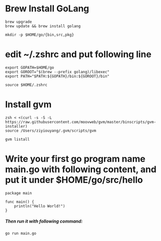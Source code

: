 # Brew Install GoLang
```
brew upgrade
brew update && brew install golang
```
```
mkdir -p $HOME/go/{bin,src,pkg}
```
# edit ~/.zshrc and put following line
```
export GOPATH=$HOME/go
export GOROOT="$(brew --prefix golang)/libexec"
export PATH="$PATH:${GOPATH}/bin:${GOROOT}/bin"
```
```
source $HOME/.zshrc
```
# Install gvm
```
zsh < <(curl -s -S -L https://raw.githubusercontent.com/moovweb/gvm/master/binscripts/gvm-installer)
source /Users/ziyiouyang/.gvm/scripts/gvm
```
```
gvm listall
```
# Write your first go program name main.go with following content, and put it under $HOME/go/src/hello
```
package main

func main() {
	println("Hello World!")
}
```
##### Then run it with following command:
```
go run main.go
```
